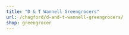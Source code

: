 ```yaml
---
title: "D & T Wannell Greengrocers"
url: /chagford/d-and-t-wannell-greengrocers/
shop: greengrocer
---
```

